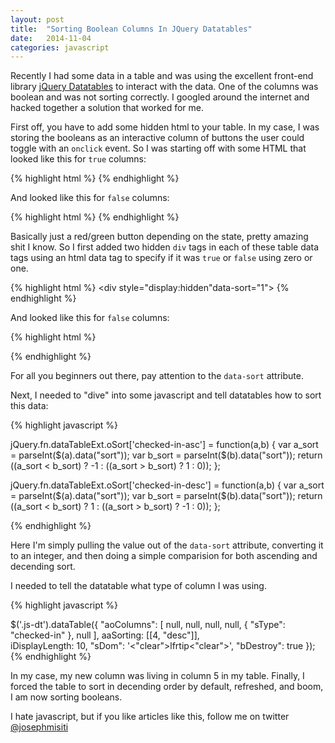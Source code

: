 ```yaml
---
layout: post
title:  "Sorting Boolean Columns In JQuery Datatables"
date:   2014-11-04
categories: javascript
---
```


Recently I had some data in a table and was using the excellent front-end library [jQuery Datatables](http://www.datatables.net/) to interact with the data. One of the columns was boolean and was not sorting correctly. I googled around the internet and hacked together a solution that worked for me.

First off, you have to add some hidden html to your table. In my case, I was storing the booleans as an interactive column of buttons the user could toggle with an `onclick` event. So I was starting off with some HTML that looked like this for `true` columns:

{% highlight html %}
	<td data-action="add" class="js-action icon-checkmark bkg green icons">
	</td>
{% endhighlight %}

And looked like this for `false` columns:

{% highlight html %}
	<td data-action="add" class="js-action icon-checkmark incomplete icons tooltip_html" >
	</td>
{% endhighlight %}

Basically just a red/green button depending on the state, pretty amazing shit I know. So I first added two hidden `div` tags in each of these table data tags using an html data tag to specify if it was `true` or `false` using zero or one.

{% highlight html %}
	<td data-action="add" class="js-action icon-checkmark bkg green icons">
		<div style="display:hidden"data-sort="1"></div>
	</td>
{% endhighlight %}

And looked like this for `false` columns:

{% highlight html %}
	<td data-action="add" class="js-action icon-checkmark incomplete icons tooltip_html" >
		<div style="display:hidden" data-sort="0"></div>
	</td>
{% endhighlight %}

For all you beginners out there, pay attention to the `data-sort` attribute.

Next, I needed to "dive" into some javascript and tell datatables how to sort this data:


{% highlight javascript %}

jQuery.fn.dataTableExt.oSort['checked-in-asc']  = function(a,b) {
	var a_sort = parseInt($(a).data("sort"));
	var b_sort =  parseInt($(b).data("sort"));
	return ((a_sort < b_sort) ? -1 : ((a_sort > b_sort) ?  1 : 0));
};

jQuery.fn.dataTableExt.oSort['checked-in-desc'] = function(a,b) {
	var a_sort = parseInt($(a).data("sort"));
	var b_sort =  parseInt($(b).data("sort"));
	return ((a_sort < b_sort) ?  1 : ((a_sort > b_sort) ? -1 : 0));
};
	
{% endhighlight %}

Here I'm simply pulling the value out of the `data-sort` attribute, converting it to an integer, and then doing a simple comparision for both ascending and decending sort.

I needed to tell the datatable what type of column I was using.

{% highlight javascript %}

$('.js-dt').dataTable({
	"aoColumns": [
				null,
				null,
				null,
				null,
				{ "sType": "checked-in" },
				null
			],
	aaSorting: [[4, "desc"]],	
	iDisplayLength: 10,
	"sDom": '<"clear">lfrtip<"clear">',
	"bDestroy": true
});
{% endhighlight %}

In my case, my new column was living in column 5 in my table. Finally, I forced the table to sort in decending order by default, refreshed, and boom, I am now sorting booleans.

I hate javascript, but if you like articles like this, follow me on twitter [@josephmisiti](https://twitter.com/josephmisiti)
